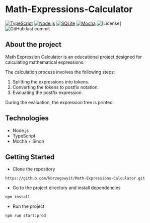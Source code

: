 # Math-Expressions-Calculator
[![TypeScript](https://img.shields.io/badge/TypeScript-007ACC?style=for-the-badge&logo=typescript&logoColor=white)](https://www.typescriptlang.org/)
[![Node.js](https://img.shields.io/badge/Node.js-43853D?style=for-the-badge&logo=node.js&logoColor=white)](https://nodejs.org/)
[![SQLite](https://img.shields.io/badge/SQLite-003B57?style=for-the-badge&logo=sqlite&logoColor=white)](https://www.sqlite.org/)
[![Mocha](https://img.shields.io/badge/Mocha-8D6748?style=for-the-badge&logo=mocha&logoColor=white)](https://mochajs.org/)
![[License]](https://badgen.net/github/license/micromatch/micromatch)
![GitHub last commit](https://img.shields.io/github/last-commit/kbrzegowyit/Football-Scoresheet-Manager)

## About the project
Math Expression Calculator is an educational project designed for calculating mathematical expressions.

The calculation process involves the following steps:

1. Splitting the expressions into tokens.
2. Converting the tokens to postfix notation.
3. Evaluating the postfix expression.

During the evaluation, the expression tree is printed.

## Technologies
- Node.js
- TypeScript
- Mocha + Sinon

## Getting Started
* Clone the repository
```
https://github.com/kbrzegowyit/Math-Expressions-Calculator.git
```
* Go to the project directory and install dependencies
```
npm install
```
* Run the project
```
npm run start:prod
```